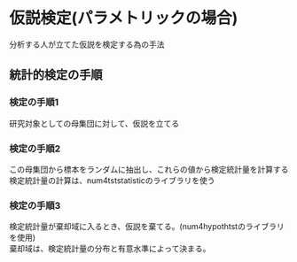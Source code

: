 仮説検定(パラメトリックの場合)
============================
分析する人が立てた仮説を検定する為の手法

## 統計的検定の手順
### 検定の手順1

研究対象としての母集団に対して、仮説を立てる  

### 検定の手順2

この母集団から標本をランダムに抽出し、これらの値から検定統計量を計算する  
検定統計量の計算は、num4tststatisticのライブラリを使う

### 検定の手順3

検定統計量が棄却域に入るとき、仮説を棄てる。(num4hypothtstのライブラリを使用)  
棄却域は、検定統計量の分布と有意水準によって決まる。  




